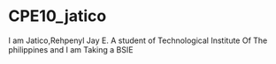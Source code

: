 # CPE10_jatico
I am Jatico,Rehpenyl Jay E. A student of Technological Institute Of The philippines and I am Taking a BSIE 
